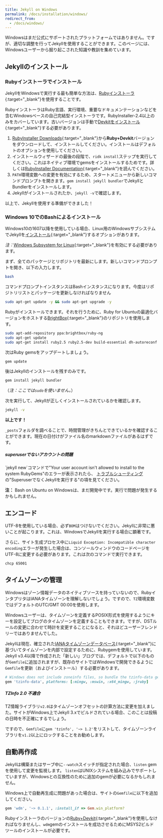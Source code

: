 ```yaml
---
title: Jekyll on Windows
permalink: /docs/installation/windows/
redirect_from:
  - /docs/windows/
---
```


Windowsはまだ公式にサポートされたプラットフォームではありません。ですが、適切な調整を行ってJekyllを使用することができます。このページには、Windowsユーザーから掘り起こされた知識や教訓を集めています。

<!-- While Windows is not an officially-supported platform, it can be used to run Jekyll with the proper tweaks. This page aims to
collect some of the general knowledge and lessons that have been unearthed by Windows users. -->


## Jekyllのインストール
<!-- ## Installing Jekyll -->

### Rubyインストーラでインストール
<!-- ### Installation via RubyInstaller -->

JekyllをWindowsで実行する最も簡単な方法は、[Rubyインストーラ](https://rubyinstaller.org/){:target="_blank"}を使用することです。

<!-- The easiest way to run Jekyll is by using the [RubyInstaller](https://rubyinstaller.org/) for Windows. -->

RubyインストーラはRuby言語、実行環境、重要なドキュメンテーションなどを含むWindowsベースの自己完結型インストーラです。RubyInstaller-2.4以上のみをカバーしています。古いバージョンは手動で[Devkitをインストール](https://github.com/oneclick/rubyinstaller/wiki/Development-Kit){:target="_blank"}する必要があります。

<!-- RubyInstaller is a self-contained Windows-based installer that includes the Ruby language, an execution environment,
important documentation, and more.
We only cover RubyInstaller-2.4 and newer here, older versions need to
[install the Devkit](https://github.com/oneclick/rubyinstaller/wiki/Development-Kit) manually. -->

1. [RubyInstaller Downloads](https://rubyinstaller.org/downloads/){:target="_blank"}から**Ruby+Devkit**バージョンをダウンロードして、インストールしてください。インストールはデフォルトのオプションを使用してください。
2. インストールウィザードの最後の段階で、`ridk install`ステップを実行してください。これはネイティブ環境でgemsをインストールするためです。詳しくは[RubyInstaller Documentation](https://github.com/oneclick/rubyinstaller2#using-the-installer-on-a-target-system){:target="_blank"}を読んでください。
3. `PATH`環境変数への変更を有効にするため、スタートメニューから新しいコマンドプロンプトを開きます。`gem install jekyll bundler`でJekyllとBundlerをインストールします。
4. Jekyllがインストールされたか、`jekyll -v`で確認します。

<!-- 1. Download and Install a **Ruby+Devkit** version from [RubyInstaller Downloads](https://rubyinstaller.org/downloads/).
   Use default options for installation.
2. Run the `ridk install` step on the last stage of the installation wizard. This is needed for installing gems with native
   extensions. You can find addtional information regarding this in the
   [RubyInstaller Documentation](https://github.com/oneclick/rubyinstaller2#using-the-installer-on-a-target-system)
3. Open a new command prompt window from the start menu, so that changes to the `PATH` environment variable becomes effective.
   Install Jekyll and Bundler via: `gem install jekyll bundler`
4. Check if Jekyll installed properly: `jekyll -v` -->

以上で、Jekyllを使用する準備ができました！

<!-- That's it, you're ready to use Jekyll! -->

### Windows 10でのBashによるインストール
<!-- ### Installation via Bash on Windows 10 -->

Windows10の1607以降を使用している場合、Linux用のWindowsサブシステムでJekyllを[インストール](https://msdn.microsoft.com/en-us/commandline/wsl/install_guide){:target="_blank"}するオプションがあります。

<!-- If you are using Windows 10 version 1607 or later, another option to run Jekyll is by
[installing](https://msdn.microsoft.com/en-us/commandline/wsl/install_guide) the Windows Subsystem for Linux. -->

*注：*[Windows Subsystem for Linux](https://msdn.microsoft.com/en-us/commandline/wsl/about){:target="_blank"}を有効にする必要があります。

<!-- *Note:* You must have [Windows Subsystem for Linux](https://msdn.microsoft.com/en-us/commandline/wsl/about) enabled. -->

まず、全てのパッケージとリポジトリを最新にします。新しいコマンドプロンプトを開き、以下の入力します。

<!-- First let's make sure all our packages / repositories are up to date. Open a new Command Prompt instance, and type the following: -->

```sh
bash
```

コマンドプロンプトインスタンスはBashインスタンスになります。今度はリポジトリリストとパッケージを更新しなければなりません

<!-- Your Command Prompt instance should now be a Bash instance. Now we must update our repo lists and packages. -->

```sh
sudo apt-get update -y && sudo apt-get upgrade -y
```

Rubyがインストールできます。それを行うために、Ruby for Ubuntuの最適化バージョンをホストする[BrightBox](https://www.brightbox.com/docs/ruby/ubuntu/){:target="_blank"}のリポジトリを使用します。

<!-- Now we can install Ruby. To do this we will use a repository from [BrightBox](https://www.brightbox.com/docs/ruby/ubuntu/),
which hosts optimized versions of Ruby for Ubuntu. -->

```sh
sudo apt-add-repository ppa:brightbox/ruby-ng
sudo apt-get update
sudo apt-get install ruby2.5 ruby2.5-dev build-essential dh-autoreconf
```

次はRuby gemsをアップデートしましょう。

<!-- Next let's update our Ruby gems: -->

```sh
gem update
```

後はJekyllのインストールを残すのみです。

<!-- Now all that is left to do is install Jekyll. -->

```sh
gem install jekyll bundler
```

（*注：ここでは`sudo`を使いません。*）

<!-- (*Note: no `sudo` here.*) -->

次を実行して、Jekyllが正しくインストールされているかを確認します。

<!-- Check if Jekyll installed properly by running: -->

```sh
jekyll -v
```

**以上です！**

<!-- **And that's it!** -->

`_posts`フォルダを調べることで、時間管理がきちんとできているかを確認することができます。現在の日付けがファイル名のmarkdownファイルがあるはずです。

<!-- You can make sure time management is working properly by inspecting your `_posts` folder. You should see a markdown file
with the current date in the filename. -->

<div class="note info">
  <h5>superuserでないアカウントの問題</h5>
  <!-- <h5>Non-superuser account issues</h5> -->
  <p>`jekyll new`コマンドで"Your user account isn't allowed to install to the system RubyGems"のエラーが表示されたら、 <a href="{{ "/docs/troubleshooting/#no-sudo" | relative_url }}">トラブルシューティング</a>の"SuperuserでなくJekyllを実行する"の項を見てください。</p>
  <!-- <p>If the `jekyll new` command prints the error "Your user account isn't allowed to install to the system RubyGems", see
  the "Running Jekyll as Non-Superuser" instructions in <a href="/docs/troubleshooting/#no-sudo">Troubleshooting</a>.</p> -->
</div>

**注：** Bash on Ubuntu on Windowsは、まだ開発中です。実行で問題が発生するかもしれません。

<!-- **Note:** Bash on Ubuntu on Windows is still under development, so you may run into issues. -->


## エンコード
<!-- ## Encoding -->

UTF-8を使用している場合、必ず`BOM`はつけないでください。Jekyllに非常に悪いことが起こります。これは、WindowsでJekyllを実行する場合に顕著です。

<!-- If you use UTF-8 encoding, make sure that no `BOM` header characters exist in your files or very, very bad things will happen to
Jekyll. This is especially relevant when you're running Jekyll on Windows. -->

さらに、サイト生成プロセス中に`Liquid Exception: Incompatible character encoding`エラーが発生した場合は、コンソールウィンドウのコードページをUTF-8に変更する必要があります。これは次のコマンドで実行できます。

<!-- Additionally, you might need to change the code page of the console window to UTF-8 in case you get a
`Liquid Exception: Incompatible character encoding` error during the site generation process. It can be done with the following
command: -->

```sh
chcp 65001
```

## タイムゾーンの管理
<!-- ## Time-Zone Management -->

Windowsはゾーン情報データのネイティブソースを持っていないので、RubyインタプリタはIANAタイムゾーンを理解しないでしょう。ですので、`TZ`環境変数ではデフォルトのUTC/GMT 00:00を使用します。

<!-- Since Windows doesn't have a native source of zoneinfo data, the Ruby Interpreter would not understand IANA Timezones and hence
using them had the `TZ` environment variable default to UTC/GMT 00:00. -->

Windowsユーザーは、タイムゾーンを定義するPOSIX形式を使用するようにキーを設定してブログのタイムゾーンを定義することもできます。ですが、DSTルールの変更に合わせて時計を変更することになると、それほどユーザーフレンドリーではありませんでした。

<!-- Though Windows users could alternatively define their blog's timezone by setting the key to use POSIX format of defining
timezones, it wasn't as user-friendly when it came to having the clock altered to changing DST-rules. -->

Jekyllは現在、確立された[IANAタイムゾーンデータベース](https://en.wikipedia.org/wiki/List_of_tz_database_time_zones){:target="_blank"}に基づいてタイムゾーンを内部で設定するために、Rubygemを使用しています。 Jekyll v3.4以降で作成された「新しい」ブログでは、デフォルトで以下のものが`Gemfile`に追加されますが、既存のサイトではWindowsで開発できるように`Gemfile`を更新（およびインストール）する必要があります。

<!-- Jekyll now uses a rubygem to internally configure Timezone based on established
[IANA Timezone Database](https://en.wikipedia.org/wiki/List_of_tz_database_time_zones).
While 'new' blogs created with Jekyll v3.4 and greater, will have the following added to their `Gemfile` by default, existing
sites *will* have to update their `Gemfile` (and installed) to enable development on Windows: -->

```ruby
# Windows does not include zoneinfo files, so bundle the tzinfo-data gem
gem 'tzinfo-data', platforms: [:mingw, :mswin, :x64_mingw, :jruby]
```

<div class="note warning">
  <h5>TZInfo 2.0 不適合</h5>
  <!-- <h5>TZInfo 2.0 incompatibility</h5> -->
  <p>
    TZ情報ライブラリ<code>v2.0</code>はタイムゾーンオフセットの計算方法に変更を加えました。サイトがWindows上でJekyll 3.xでビルドされている場合、このことは投稿の日時を不正確にするでしょう。
  </p>
  <!-- <p>
    <code>v2.0</code> of the TZInfo library has introduced a change in how timezone offsets are calculated.
    This will result in incorrect date and time for your posts when the site is built with Jekyll 3.x on Windows.
  </p> -->
  <p>
    ですので、<code>Gemfile</code>に<code>gem 'tzinfo', '~> 1.2'</code>をリストして、タイムゾーンライブラリを<code>v1.2</code>以上にロックすることをお勧めします。
  </p>
  <!-- <p>
    We therefore recommend that you lock the Timezone library to <code>v1.2</code> and above by listing
    <code>gem 'tzinfo', '~> 1.2'</code> in your <code>Gemfile</code>.
  </p> -->
</div>

## 自動再作成
<!-- ## Auto Regeneration -->

Jekyllは構築またはサーブ中に`--watch`スイッチが指定された場合、`listen` gemを使用して変更を監視します。 `listen`はUNIXシステムを組み込みでサポートしていますが、Windowsとの互換性のために追加のgemが必要になるかもしれません。

<!-- Jekyll uses the `listen` gem to watch for changes when the `--watch` switch is specified during a build or serve.
While `listen` has built-in support for UNIX systems, it may require an extra gem for compatibility with Windows. -->

Windows上で自動再生成に問題があった場合は、サイトの`Gemfile`に以下を追加してください。

<!-- Add the following to the `Gemfile` for your site if you have issues with auto-regeneration on Windows alone: -->

```ruby
gem 'wdm', '~> 0.1.1', :install_if => Gem.win_platform?
```

Rubyインストーラのバージョンの[Ruby+Devkit](https://rubyinstaller.org/downloads/){:target="_blank"}を使用しなければなりませんし、`wdm`gemのインストールを成功させるためにMSYS2ビルドツールのインストールが必要です。

<!-- You have to use a [Ruby+Devkit](https://rubyinstaller.org/downloads/) version of the RubyInstaller and install
the MSYS2 build tools to successfully install the `wdm` gem. -->
